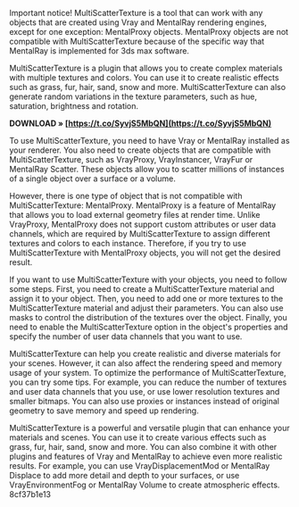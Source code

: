Important notice! MultiScatterTexture is a tool that can work with any objects that are created using Vray and MentalRay rendering engines, except for one exception: MentalProxy objects. MentalProxy objects are not compatible with MultiScatterTexture because of the specific way that MentalRay is implemented for 3ds max software.
  
MultiScatterTexture is a plugin that allows you to create complex materials with multiple textures and colors. You can use it to create realistic effects such as grass, fur, hair, sand, snow and more. MultiScatterTexture can also generate random variations in the texture parameters, such as hue, saturation, brightness and rotation.
 
**DOWNLOAD » [https://t.co/SyvjS5MbQN](https://t.co/SyvjS5MbQN)**


  
To use MultiScatterTexture, you need to have Vray or MentalRay installed as your renderer. You also need to create objects that are compatible with MultiScatterTexture, such as VrayProxy, VrayInstancer, VrayFur or MentalRay Scatter. These objects allow you to scatter millions of instances of a single object over a surface or a volume.
  
However, there is one type of object that is not compatible with MultiScatterTexture: MentalProxy. MentalProxy is a feature of MentalRay that allows you to load external geometry files at render time. Unlike VrayProxy, MentalProxy does not support custom attributes or user data channels, which are required by MultiScatterTexture to assign different textures and colors to each instance. Therefore, if you try to use MultiScatterTexture with MentalProxy objects, you will not get the desired result.
  
If you want to use MultiScatterTexture with your objects, you need to follow some steps. First, you need to create a MultiScatterTexture material and assign it to your object. Then, you need to add one or more textures to the MultiScatterTexture material and adjust their parameters. You can also use masks to control the distribution of the textures over the object. Finally, you need to enable the MultiScatterTexture option in the object's properties and specify the number of user data channels that you want to use.
  
MultiScatterTexture can help you create realistic and diverse materials for your scenes. However, it can also affect the rendering speed and memory usage of your system. To optimize the performance of MultiScatterTexture, you can try some tips. For example, you can reduce the number of textures and user data channels that you use, or use lower resolution textures and smaller bitmaps. You can also use proxies or instances instead of original geometry to save memory and speed up rendering.
  
MultiScatterTexture is a powerful and versatile plugin that can enhance your materials and scenes. You can use it to create various effects such as grass, fur, hair, sand, snow and more. You can also combine it with other plugins and features of Vray and MentalRay to achieve even more realistic results. For example, you can use VrayDisplacementMod or MentalRay Displace to add more detail and depth to your surfaces, or use VrayEnvironmentFog or MentalRay Volume to create atmospheric effects.
 8cf37b1e13
 
